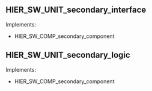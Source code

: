 ## HIER_SW_UNIT_secondary_interface

Implements:

- HIER_SW_COMP_secondary_component

## HIER_SW_UNIT_secondary_logic

Implements:

- HIER_SW_COMP_secondary_component
